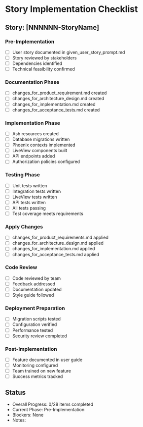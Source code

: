 # Story Implementation Checklist

## Story: [NNNNNN-StoryName]

### Pre-Implementation
- [ ] User story documented in given_user_story_prompt.md
- [ ] Story reviewed by stakeholders
- [ ] Dependencies identified
- [ ] Technical feasibility confirmed

### Documentation Phase
- [ ] changes_for_product_requirement.md created
- [ ] changes_for_architecture_design.md created  
- [ ] changes_for_implementation.md created
- [ ] changes_for_acceptance_tests.md created

### Implementation Phase
- [ ] Ash resources created
- [ ] Database migrations written
- [ ] Phoenix contexts implemented
- [ ] LiveView components built
- [ ] API endpoints added
- [ ] Authorization policies configured

### Testing Phase
- [ ] Unit tests written
- [ ] Integration tests written
- [ ] LiveView tests written
- [ ] API tests written
- [ ] All tests passing
- [ ] Test coverage meets requirements

### Apply Changes
- [ ] changes_for_product_requirements.md applied
- [ ] changes_for_architecture_design.md applied
- [ ] changes_for_implementation.md applied
- [ ] changes_for_acceptance_tests.md applied

### Code Review
- [ ] Code reviewed by team
- [ ] Feedback addressed
- [ ] Documentation updated
- [ ] Style guide followed

### Deployment Preparation
- [ ] Migration scripts tested
- [ ] Configuration verified
- [ ] Performance tested
- [ ] Security review completed

### Post-Implementation
- [ ] Feature documented in user guide
- [ ] Monitoring configured
- [ ] Team trained on new feature
- [ ] Success metrics tracked

## Status
- Overall Progress: 0/28 items completed
- Current Phase: Pre-Implementation
- Blockers: None
- Notes: